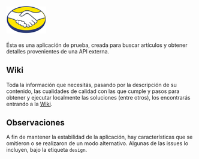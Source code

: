 ![meli-example](https://raw.githubusercontent.com/robrui/meli-example/master/client/images/Logo_ML%402x.png.png)
---
Ésta es una aplicación de prueba, creada para buscar artículos y obtener detalles provenientes de una API externa. 

## Wiki
Toda la información que necesitás, pasando por la descripción de su contenido, las cualidades de calidad con las que cumple y pasos para obtener y ejecutar localmente las soluciones (entre otros), los encontrarás entrando a la [Wiki](https://github.com/robrui/meli-example/wiki).

## Observaciones
A fin de mantener la estabilidad de la aplicación, hay características que se omitieron o se realizaron de un modo alternativo. Algunas de las issues lo incluyen, bajo la etiqueta `design`.
